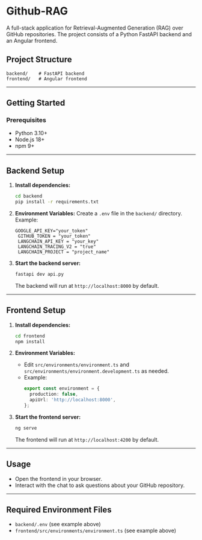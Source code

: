 # Github-RAG

A full-stack application for Retrieval-Augmented Generation (RAG) over GitHub repositories. The project consists of a Python FastAPI backend and an Angular frontend.

## Project Structure

```
backend/    # FastAPI backend
frontend/   # Angular frontend
```

---

## Getting Started

### Prerequisites
- Python 3.10+
- Node.js 18+
- npm 9+

---

## Backend Setup

1. **Install dependencies:**
   ```sh
   cd backend
   pip install -r requirements.txt
   ```

2. **Environment Variables:**
   Create a `.env` file in the `backend/` directory. Example:
   ```env
   GOOGLE_API_KEY="your_token"
    GITHUB_TOKEN = "your_token"
    LANGCHAIN_API_KEY = "your_key"
    LANGCHAIN_TRACING_V2 = "true"
    LANGCHAIN_PROJECT = "project_name"
   ```

3. **Start the backend server:**
   ```sh
   fastapi dev api.py
   ```
   The backend will run at `http://localhost:8000` by default.

---

## Frontend Setup

1. **Install dependencies:**
   ```sh
   cd frontend
   npm install
   ```

2. **Environment Variables:**
   - Edit `src/environments/environment.ts` and `src/environments/environment.development.ts` as needed.
   - Example:
     ```ts
     export const environment = {
       production: false,
       apiUrl: 'http://localhost:8000',
     };
     ```

3. **Start the frontend server:**
   ```sh
   ng serve
   ```
   The frontend will run at `http://localhost:4200` by default.

---

## Usage
- Open the frontend in your browser.
- Interact with the chat to ask questions about your GitHub repository.

---

## Required Environment Files
- `backend/.env` (see example above)
- `frontend/src/environments/environment.ts` (see example above)


